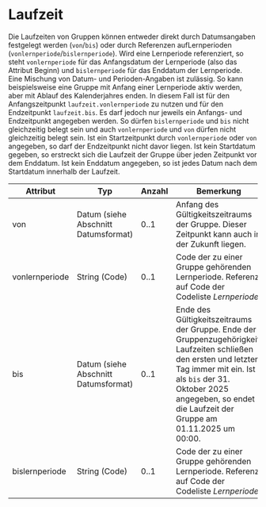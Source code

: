 # Laufzeit

Die Laufzeiten von Gruppen können entweder direkt durch Datumsangaben festgelegt werden (`von`/`bis`) oder
durch Referenzen aufLernperioden (`vonlernperiode`/`bislernperiode`). Wird eine Lernperiode referenziert, so
steht `vonlernperiode` für das Anfangsdatum der Lernperiode (also das Attribut Beginn) und `bislernperiode`
für das Enddatum der Lernperiode. Eine Mischung von Datum- und Perioden-Angaben ist zulässig. So kann
beispielsweise eine Gruppe mit Anfang einer Lernperiode aktiv werden, aber mit Ablauf des Kalenderjahres
enden. In diesem Fall ist für den Anfangszeitpunkt `laufzeit.vonlernperiode` zu nutzen und für den
Endzeitpunkt `laufzeit.bis`. Es darf jedoch nur jeweils ein Anfangs- und Endzeitpunkt angegeben werden.
So dürfen `bislernperiode` und `bis` nicht gleichzeitig belegt sein und auch `vonlernperiode` und `von`
dürfen nicht gleichzeitig belegt sein. Ist ein Startzeitpunkt durch `vonlernperiode` oder `von` angegeben,
so darf der Endzeitpunkt nicht davor liegen. Ist kein Startdatum gegeben, so erstreckt sich die Laufzeit
der Gruppe über jeden Zeitpunkt vor dem Enddatum. Ist kein Enddatum angegeben, so ist jedes Datum nach
dem Startdatum innerhalb der Laufzeit.

| Attribut        | Typ                              | Anzahl   | Bemerkung                                                                                                                           | Qualifizierter Name                         |
|------------------|----------------------------------|----------|-------------------------------------------------------------------------------------------------------------------------------------|--------------------------------------------|
| von              | Datum (siehe Abschnitt Datumsformat) | 0..1     | Anfang des Gültigkeitszeitraums der Gruppe. Dieser Zeitpunkt kann auch in der Zukunft liegen.                                       | `urn:schulconnex:de:gruppe:laufzeit:von`   |
| vonlernperiode   | String (Code)                   | 0..1     | Code der zu einer Gruppe gehörenden Lernperiode. Referenz auf Code der Codeliste *Lernperiode*.                                     | `urn:schulconnex:de:gruppe:laufzeit:vonlernperiode` |
| bis              | Datum (siehe Abschnitt Datumsformat) | 0..1     | Ende des Gültigkeitszeitraums der Gruppe. Ende der Gruppenzugehörigkeit. Laufzeiten schließen den ersten und letzten Tag immer mit ein. Ist als `bis` der 31. Oktober 2025 angegeben, so endet die Laufzeit der Gruppe am 01.11.2025 um 00:00. | `urn:schulconnex:de:gruppe:laufzeit:bis`   |
| bislernperiode   | String (Code)                   | 0..1     | Code der zu einer Gruppe gehörenden Lernperiode. Referenz auf Code der Codeliste *Lernperiode*.                                     | `urn:schulconnex:de:gruppe:laufzeit:bislernperiode` |
